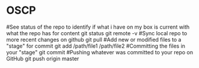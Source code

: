 # OSCP
#See status of the repo to identify if what i have on my box is current with what the repo has for content
git status
git remote -v
#Sync local repo to more recent changes on github
git pull
#Add new or modified files to a "stage" for commit
git add /path/file1 /path/file2
#Committing the files in your "stage"
git commit
#Pushing whatever was committed to your repo on GitHub
git push origin master
